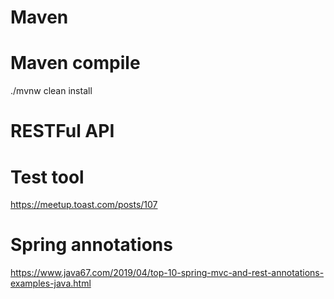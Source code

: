 Maven
=====
# Maven compile

./mvnw clean install

RESTFul API
============
# Test tool
https://meetup.toast.com/posts/107

# Spring annotations 
https://www.java67.com/2019/04/top-10-spring-mvc-and-rest-annotations-examples-java.html

